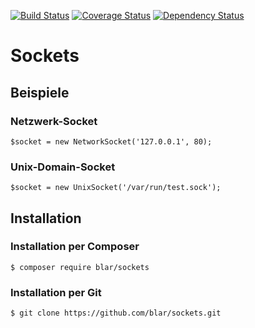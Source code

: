 [![Build Status](https://travis-ci.org/blar/sockets.svg?branch=master)](https://travis-ci.org/blar/sockets)
[![Coverage Status](https://coveralls.io/repos/blar/sockets/badge.svg?branch=master)](https://coveralls.io/r/blar/sockets?branch=master)
[![Dependency Status](https://gemnasium.com/blar/sockets.svg)](https://gemnasium.com/blar/sockets)

# Sockets

## Beispiele

### Netzwerk-Socket

    $socket = new NetworkSocket('127.0.0.1', 80);

### Unix-Domain-Socket

    $socket = new UnixSocket('/var/run/test.sock');

## Installation

### Installation per Composer

    $ composer require blar/sockets

### Installation per Git

    $ git clone https://github.com/blar/sockets.git